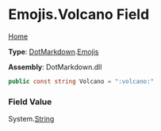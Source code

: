 # Emojis\.Volcano Field

[Home](../../../README.md)

**Type**: [DotMarkdown](../../README.md)\.[Emojis](../README.md)

**Assembly**: DotMarkdown\.dll

```csharp
public const string Volcano = ":volcano:"
```

### Field Value

System\.[String](https://docs.microsoft.com/en-us/dotnet/api/system.string)